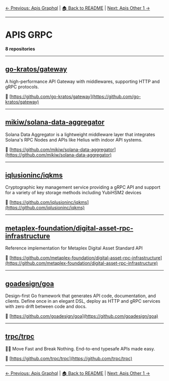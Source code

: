 [← Previous: Apis Graphql](apis-graphql.txt) | [🏠 Back to README](../README.md) | [Next: Apis Other 1 →](apis-other-1.txt)

---

# APIS GRPC

**8 repositories**

---

## [go-kratos/gateway](https://github.com/go-kratos/gateway)

A high-performance API Gateway with middlewares, supporting HTTP and gRPC protocols.

🔗 [https://github.com/go-kratos/gateway](https://github.com/go-kratos/gateway)

---

## [mikiw/solana-data-aggregator](https://github.com/mikiw/solana-data-aggregator)

Solana Data Aggregator is a lightweight middleware layer that integrates Solana's RPC Nodes and APIs like Helius with indoor API systems.

🔗 [https://github.com/mikiw/solana-data-aggregator](https://github.com/mikiw/solana-data-aggregator)

---

## [iqlusioninc/iqkms](https://github.com/iqlusioninc/iqkms)

Cryptographic key management service providing a gRPC API and support for a variety of key storage methods including YubiHSM2 devices

🔗 [https://github.com/iqlusioninc/iqkms](https://github.com/iqlusioninc/iqkms)

---

## [metaplex-foundation/digital-asset-rpc-infrastructure](https://github.com/metaplex-foundation/digital-asset-rpc-infrastructure)

Reference implementation for Metaplex Digital Asset Standard API

🔗 [https://github.com/metaplex-foundation/digital-asset-rpc-infrastructure](https://github.com/metaplex-foundation/digital-asset-rpc-infrastructure)

---

## [goadesign/goa](https://github.com/goadesign/goa)

Design-first Go framework that generates API code, documentation, and clients. Define once in an elegant DSL, deploy as HTTP and gRPC services with zero drift between code and docs.

🔗 [https://github.com/goadesign/goa](https://github.com/goadesign/goa)

---

## [trpc/trpc](https://github.com/trpc/trpc)

🧙‍♀️  Move Fast and Break Nothing. End-to-end typesafe APIs made easy.

🔗 [https://github.com/trpc/trpc](https://github.com/trpc/trpc)

---


[← Previous: Apis Graphql](apis-graphql.txt) | [🏠 Back to README](../README.md) | [Next: Apis Other 1 →](apis-other-1.txt)
